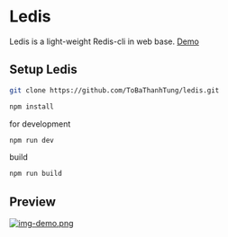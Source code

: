 # Ledis 
Ledis is a light-weight Redis-cli in web base.
[Demo](https://ledis-holistics.now.sh/)
## Setup Ledis
```bash
git clone https://github.com/ToBaThanhTung/ledis.git 
```
```bash
npm install
```
for development
```bash
npm run dev
```
build
```bash
npm run build
```
## Preview
[![img-demo.png](https://www.imageupload.net/upload-image/2020/02/18/img-demo.png)](https://www.imageupload.net/image/R5dCB)
